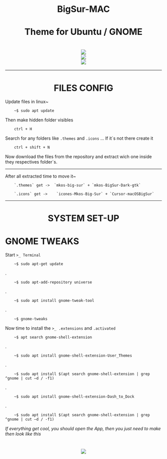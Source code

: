 <h1 align="center">BigSur-MAC</h1>
<h1 align="center">Theme for Ubuntu / GNOME</h1>


<h1 align="center">
  <image src="./source/homescreen1.png" /> <br>
  <image src="./source/homescreen2.png" /> <br>
  <image src="./source/homescreen1-1.png" /> <br>
</h1>

<!-- <h1 align="center">
  <image src="./source/homescreen2.png" />
</h1>

<h1 align="center">
  <image src="./source/homescreen1-1.png" />
</h1> -->

---

<h1 align="center">FILES CONFIG</h1>

Update files in linux~

        ~$ sudo apt update

Then make hidden folder visibles

        ctrl + H

Search for any folders like `.themes` and `.icons` ...  If it`s not there create it

        ctrl + shift + N  

Now download the files from the repository and extract wich one inside they respectives folder`s. 

---

After all extracted time to move it~

        `.themes` get ->  `mkos-big-sur` + `mkos-BigSur-Dark-gtk`

        `.icons` get ->    `icones-Mkos-Big-Sur` + `Cursor-macOSBigSur`

---
<h1 align="center">SYSTEM SET-UP</h1>

# GNOME TWEAKS

Start `>_ Terminal` 

        ~$ sudo apt-get update
.

        ~$ sudo apt-add-repository universe
.

        ~$ sudo apt install gnome-tweak-tool
.

        ~$ gnome-tweaks

Now time to install the `>_ .extensions` and `.activated`

        ~$ apt search gnome-shell-extension
.

        ~$ sudo apt install gnome-shell-extension-User_Themes
.
        
        ~$ sudo apt install $(apt search gnome-shell-extension | grep ^gnome | cut –d / -f1)
.

        ~$ sudo apt install gnome-shell-extension-Dash_to_Dock
.
        
        ~$ sudo apt install $(apt search gnome-shell-extension | grep ^gnome | cut –d / -f1)

*If everything get cool, you should open the App, then you just need to make then look like this*


<h1 align="center"><image src="./source/homescreen3.png" /></h1>